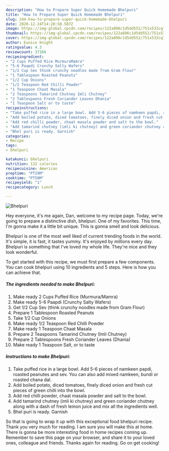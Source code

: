 ```yaml
---
description: "How to Prepare Super Quick Homemade Bhelpuri"
title: "How to Prepare Super Quick Homemade Bhelpuri"
slug: 244-how-to-prepare-super-quick-homemade-bhelpuri
date: 2020-12-24T14:20:58.587Z
image: https://img-global.cpcdn.com/recipes/122a896c1d5dd552/751x532cq70/bhelpuri-recipe-main-photo.jpg
thumbnail: https://img-global.cpcdn.com/recipes/122a896c1d5dd552/751x532cq70/bhelpuri-recipe-main-photo.jpg
cover: https://img-global.cpcdn.com/recipes/122a896c1d5dd552/751x532cq70/bhelpuri-recipe-main-photo.jpg
author: Eunice Knight
ratingvalue: 4.3
reviewcount: 37166
recipeingredient:
- "2 Cups Puffed Rice MurmuraMamra"
- "5-6 Paapdi Crunchy Salty Wafers"
- "1/2 Cup Sev think crunchy noodles made from Gram Flour"
- "1 Tablespoon Roasted Peanuts"
- "1/2 Cup Onions"
- "1/2 Teaspoon Red Chilli Powder"
- "1 Teaspoon Chaat Masala"
- "2 Teaspoons Tamarind Chutney Imli Chutney"
- "2 Tablespoons Fresh Coriander Leaves Dhania"
- "1 Teaspoon Salt or to taste"
recipeinstructions:
- "Take puffed rice in a large bowl. Add 5-6 pieces of namkeen papdi, roasted peanutes and sev. You can also add mixed namkeen, bundi or roasted chana dal."
- "Add boiled potato, diced tomatoes, finely diced onion and fresh cut pieces of green chilli into the bowl."
- "Add red chilli powder, chaat masala powder and salt to the bowl."
- "Add tamarind chutney (imli ki chutney) and green coriander chutney along with a dash of fresh lemon juice and mix all the ingredients well."
- "Bhel puri is ready. Garnish"
categories:
- Recipe
tags:
- bhelpuri

katakunci: bhelpuri 
nutrition: 132 calories
recipecuisine: American
preptime: "PT29M"
cooktime: "PT50M"
recipeyield: "1"
recipecategory: Lunch

---
```



![Bhelpuri](https://img-global.cpcdn.com/recipes/122a896c1d5dd552/751x532cq70/bhelpuri-recipe-main-photo.jpg)

Hey everyone, it's me again, Dan, welcome to my recipe page. Today, we're going to prepare a distinctive dish, bhelpuri. One of my favorites. This time, I'm gonna make it a little bit unique. This is gonna smell and look delicious.



Bhelpuri is one of the most well liked of current trending foods in the world. It's simple, it is fast, it tastes yummy. It's enjoyed by millions every day. Bhelpuri is something that I've loved my whole life. They're nice and they look wonderful.


To get started with this recipe, we must first prepare a few components. You can cook bhelpuri using 10 ingredients and 5 steps. Here is how you can achieve that.

<!--inarticleads1-->

##### The ingredients needed to make Bhelpuri:

1. Make ready 2 Cups Puffed Rice (Murmura/Mamra)
1. Make ready 5-6 Paapdi (Crunchy Salty Wafers)
1. Get 1/2 Cup Sev (think crunchy noodles made from Gram Flour)
1. Prepare 1 Tablespoon Roasted Peanuts
1. Take 1/2 Cup Onions
1. Make ready 1/2 Teaspoon Red Chilli Powder
1. Make ready 1 Teaspoon Chaat Masala
1. Prepare 2 Teaspoons Tamarind Chutney (Imli Chutney)
1. Prepare 2 Tablespoons Fresh Coriander Leaves (Dhania)
1. Make ready 1 Teaspoon Salt, or to taste




<!--inarticleads2-->

##### Instructions to make Bhelpuri:

1. Take puffed rice in a large bowl. Add 5-6 pieces of namkeen papdi, roasted peanutes and sev. You can also add mixed namkeen, bundi or roasted chana dal.
1. Add boiled potato, diced tomatoes, finely diced onion and fresh cut pieces of green chilli into the bowl.
1. Add red chilli powder, chaat masala powder and salt to the bowl.
1. Add tamarind chutney (imli ki chutney) and green coriander chutney along with a dash of fresh lemon juice and mix all the ingredients well.
1. Bhel puri is ready. Garnish




So that is going to wrap it up with this exceptional food bhelpuri recipe. Thank you very much for reading. I am sure you will make this at home. There is gonna be more interesting food in home recipes coming up. Remember to save this page on your browser, and share it to your loved ones, colleague and friends. Thanks again for reading. Go on get cooking!
